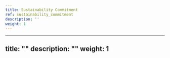 ```yaml
---
title: Sustainability Commitment
ref: sustainability_commitment
description: ''
weight: 1
---
```

---
title: ""
description: ""
weight: 1
---